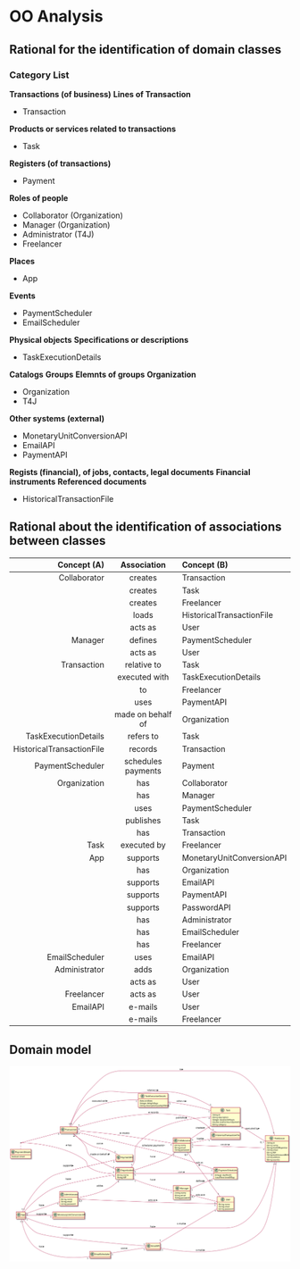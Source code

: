 # OO Analysis

## Rational for the identification of domain classes

### Category List

**Transactions (of business)**
**Lines of Transaction**

- Transaction

**Products or services related to transactions**

- Task

**Registers (of transactions)**

- Payment

**Roles of people**

- Collaborator (Organization)
- Manager (Organization)
- Administrator (T4J)
- Freelancer

**Places**

- App

**Events**

- PaymentScheduler
- EmailScheduler

**Physical objects**
**Specifications or descriptions**

- TaskExecutionDetails

**Catalogs**
**Groups**
**Elemnts of groups**
**Organization**

- Organization
- T4J

**Other systems (external)**

- MonetaryUnitConversionAPI
- EmailAPI
- PaymentAPI

**Regists (financial), of jobs, contacts, legal documents**
**Financial instruments**
**Referenced documents**

- HistoricalTransactionFile



## **Rational about the identification of associations between classes**

|Concept (A)               |Association            |Concept (B)               |
|-------------------------:|:---------------------:|:-------------------------|
|Collaborator              |creates                |Transaction               |
|                          |creates                |Task                      |
|                          |creates                |Freelancer                |
|                          |loads                  |HistoricalTransactionFile |
|                          |acts as                |User                      |
|Manager                   |defines                |PaymentScheduler          |
|                          |acts as                |User                      |
|Transaction               |relative to            |Task                      |
|                          |executed with          |TaskExecutionDetails      |
|                          |to                     |Freelancer                |
|                          |uses                   |PaymentAPI                |
|                          |made on behalf of      |Organization              |
|TaskExecutionDetails      |refers to              |Task                      |
|HistoricalTransactionFile |records                |Transaction               |
|PaymentScheduler          |schedules payments     |Payment                   |
|Organization              |has                    |Collaborator              |
|                          |has                    |Manager                   |
|                          |uses                   |PaymentScheduler          |
|                          |publishes              |Task                      |
|                          |has                    |Transaction               |
|Task                      |executed by            |Freelancer                |
|App                       |supports               |MonetaryUnitConversionAPI |
|                          |has                    |Organization              |
|                          |supports               |EmailAPI                  |
|                          |supports               |PaymentAPI                |
|                          |supports               |PasswordAPI               |
|                          |has                    |Administrator             |
|                          |has                    |EmailScheduler            |
|                          |has                    |Freelancer                |
|EmailScheduler            |uses                   |EmailAPI                  |
|Administrator             |adds                   |Organization              |
|                          |acts as                |User                      |
|Freelancer                |acts as                |User                      |
|EmailAPI                  |e-mails                |User                      |
|                          |e-mails                |Freelancer                |



## Domain model

![MD.svg](MD.svg)
